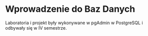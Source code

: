 # Wprowadzenie do Baz Danych
Laboratoria i projekt były wykonywane w pgAdmin w PostgreSQL i odbywały się w IV semestrze.
